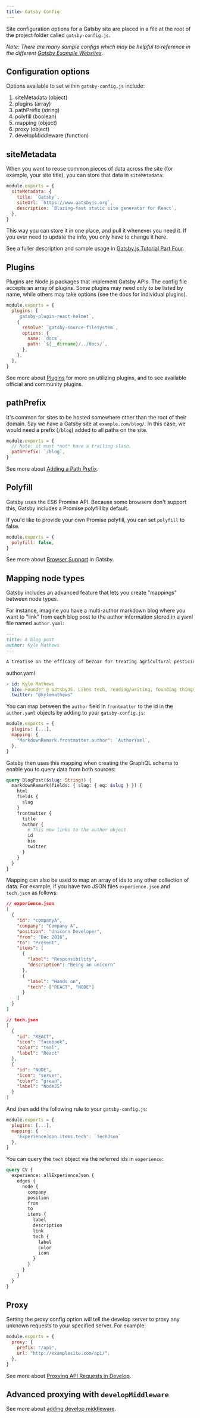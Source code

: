 ```yaml
---
title: Gatsby Config
---
```


Site configuration options for a Gatsby site are placed in a file at the root of the project folder called `gatsby-config.js`.

_Note: There are many sample configs which may be helpful to reference in the different [Gatsby Example Websites](https://github.com/gatsbyjs/gatsby/tree/master/examples)._

## Configuration options

Options available to set within `gatsby-config.js` include:

1. siteMetadata (object)
2. plugins (array)
3. pathPrefix (string)
4. polyfill (boolean)
5. mapping (object)
6. proxy (object)
7. developMiddleware (function)

## siteMetadata

When you want to reuse common pieces of data across the site (for example, your site title), you can store that data in `siteMetadata`:

```javascript
module.exports = {
  siteMetadata: {
    title: `Gatsby`,
    siteUrl: `https://www.gatsbyjs.org`,
    description: `Blazing-fast static site generator for React`,
  },
}
```

This way you can store it in one place, and pull it whenever you need it. If you ever need to update the info, you only have to change it here.

See a fuller description and sample usage in [Gatsby.js Tutorial Part Four](/tutorial/part-four/#data-in-gatsby).

## Plugins

Plugins are Node.js packages that implement Gatsby APIs. The config file accepts an array of plugins. Some plugins may need only to be listed by name, while others may take options (see the docs for individual plugins).

```javascript
module.exports = {
  plugins: [
    `gatsby-plugin-react-helmet`,
    {
      resolve: `gatsby-source-filesystem`,
      options: {
        name: `docs`,
        path: `${__dirname}/../docs/`,
      },
    },
  ],
}
```

See more about [Plugins](/docs/plugins/) for more on utilizing plugins, and to see available official and community plugins.

## pathPrefix

It's common for sites to be hosted somewhere other than the root of their domain. Say we have a Gatsby site at `example.com/blog/`. In this case, we would need a prefix (`/blog`) added to all paths on the site.

```javascript
module.exports = {
  // Note: it must *not* have a trailing slash.
  pathPrefix: `/blog`,
}
```

See more about [Adding a Path Prefix](/docs/path-prefix/).

## Polyfill

Gatsby uses the ES6 Promise API. Because some browsers don't support this, Gatsby includes a Promise polyfill by default.

If you'd like to provide your own Promise polyfill, you can set `polyfill` to false.

```javascript
module.exports = {
  polyfill: false,
}
```

See more about [Browser Support](/docs/browser-support/#polyfills) in Gatsby.

## Mapping node types

Gatsby includes an advanced feature that lets you create "mappings" between node types.

For instance, imagine you have a multi-author markdown blog where you want to "link" from each blog post to the author information stored in a yaml file named `author.yaml`:

```markdown
---
title: A blog post
author: Kyle Mathews
---

A treatise on the efficacy of bezoar for treating agricultural pesticide poisoning.
```

author.yaml

```yaml
- id: Kyle Mathews
  bio: Founder @ GatsbyJS. Likes tech, reading/writing, founding things. Blogs at bricolage.io.
  twitter: "@kylemathews"
```

You can map between the `author` field in `frontmatter` to the id in the `author.yaml` objects by adding to your `gatsby-config.js`:

```javascript
module.exports = {
  plugins: [...],
  mapping: {
    "MarkdownRemark.frontmatter.author": `AuthorYaml`,
  },
}
```

Gatsby then uses this mapping when creating the GraphQL schema to enable you to query data from both sources:

```graphql
query BlogPost($slug: String!) {
  markdownRemark(fields: { slug: { eq: $slug } }) {
    html
    fields {
      slug
    }
    frontmatter {
      title
      author {
        # This now links to the author object
        id
        bio
        twitter
      }
    }
  }
}
```

Mapping can also be used to map an array of ids to any other collection of data. For example, if you have two JSON files
`experience.json` and `tech.json` as follows:

```json
// experience.json
[
  {
    "id": "companyA",
    "company": "Company A",
    "position": "Unicorn Developer",
    "from": "Dec 2016",
    "to": "Present",
    "items": [
      {
        "label": "Responsibility",
        "description": "Being an unicorn"
      },
      {
        "label": "Hands on",
        "tech": ["REACT", "NODE"]
      }
    ]
  }
]
```

```json
// tech.json
[
  {
    "id": "REACT",
    "icon": "facebook",
    "color": "teal",
    "label": "React"
  },
  {
    "id": "NODE",
    "icon": "server",
    "color": "green",
    "label": "NodeJS"
  }
]
```

And then add the following rule to your `gatsby-config.js`:

```javascript
module.exports = {
  plugins: [...],
  mapping: {
    'ExperienceJson.items.tech': `TechJson`
  },
}
```

You can query the `tech` object via the referred ids in `experience`:

```graphql
query CV {
  experience: allExperienceJson {
    edges {
      node {
        company
        position
        from
        to
        items {
          label
          description
          link
          tech {
            label
            color
            icon
          }
        }
      }
    }
  }
}
```

## Proxy

Setting the proxy config option will tell the develop server to proxy any unknown requests to your specified server. For example:

```javascript
module.exports = {
  proxy: {
    prefix: "/api",
    url: "http://examplesite.com/api/",
  },
}
```

See more about [Proxying API Requests in Develop](/docs/api-proxy/).

## Advanced proxying with `developMiddleware`

See more about [adding develop middleware](/docs/api-proxy/#advanced-proxying).
